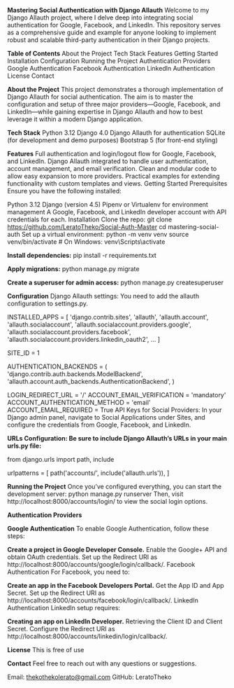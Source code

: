 **Mastering Social Authentication with Django Allauth**
Welcome to my Django Allauth project, where I delve deep into integrating social authentication for Google, Facebook, and LinkedIn. This repository serves as a comprehensive guide and example for anyone looking to implement robust and scalable third-party authentication in their Django projects.

**Table of Contents**
About the Project
Tech Stack
Features
Getting Started
Installation
Configuration
Running the Project
Authentication Providers
Google Authentication
Facebook Authentication
LinkedIn Authentication
License
Contact

**About the Project**
This project demonstrates a thorough implementation of Django Allauth for social authentication. The aim is to master the configuration and setup of three major providers—Google, Facebook, and LinkedIn—while gaining expertise in Django Allauth and how to best leverage it within a modern Django application.

**Tech Stack**
Python 3.12
Django 4.0
Django Allauth for authentication
SQLite (for development and demo purposes)
Bootstrap 5 (for front-end styling)

**Features**
Full authentication and login/logout flow for Google, Facebook, and LinkedIn.
Django Allauth integrated to handle user authentication, account management, and email verification.
Clean and modular code to allow easy expansion to more providers.
Practical examples for extending functionality with custom templates and views.
Getting Started
Prerequisites
Ensure you have the following installed:

Python 3.12
Django (version 4.5)
Pipenv or Virtualenv for environment management
A Google, Facebook, and LinkedIn developer account with API credentials for each.
Installation
Clone the repo:
git clone https://github.com/LeratoTheko/Social-Auth-Master
cd mastering-social-auth
Set up a virtual environment:
python -m venv venv
source venv/bin/activate  # On Windows: venv\Scripts\activate

**Install dependencies:**
pip install -r requirements.txt

**Apply migrations:**
python manage.py migrate

**Create a superuser for admin access:**
python manage.py createsuperuser

**Configuration**
Django Allauth settings: You need to add the allauth configuration to settings.py.

INSTALLED_APPS = [
    'django.contrib.sites',
    'allauth',
    'allauth.account',
    'allauth.socialaccount',
    'allauth.socialaccount.providers.google',
    'allauth.socialaccount.providers.facebook',
    'allauth.socialaccount.providers.linkedin_oauth2',
    ...
]

SITE_ID = 1

AUTHENTICATION_BACKENDS = (
    'django.contrib.auth.backends.ModelBackend',
    'allauth.account.auth_backends.AuthenticationBackend',
)

LOGIN_REDIRECT_URL = '/'
ACCOUNT_EMAIL_VERIFICATION = 'mandatory'
ACCOUNT_AUTHENTICATION_METHOD = 'email'
ACCOUNT_EMAIL_REQUIRED = True
API Keys for Social Providers: In your Django admin panel, navigate to Social Applications under Sites, and configure the credentials from Google, Facebook, and LinkedIn.

**URLs Configuration: Be sure to include Django Allauth’s URLs in your main urls.py file:**

from django.urls import path, include

urlpatterns = [
    path('accounts/', include('allauth.urls')),
]

**Running the Project**
Once you’ve configured everything, you can start the development server:
python manage.py runserver
Then, visit http://localhost:8000/accounts/login/ to view the social login options.

**Authentication Providers**

**Google Authentication**
To enable Google Authentication, follow these steps:

**Create a project in Google Developer Console.**
Enable the Google+ API and obtain OAuth credentials.
Set up the Redirect URI as http://localhost:8000/accounts/google/login/callback/.
Facebook Authentication
For Facebook, you need to:

**Create an app in the Facebook Developers Portal.**
Get the App ID and App Secret.
Set up the Redirect URI as http://localhost:8000/accounts/facebook/login/callback/.
LinkedIn Authentication
LinkedIn setup requires:

**Creating an app on LinkedIn Developer.**
Retrieving the Client ID and Client Secret.
Configure the Redirect URI as http://localhost:8000/accounts/linkedin/login/callback/.

**License**
This is free of use

**Contact**
Feel free to reach out with any questions or suggestions.

Email: thekothekolerato@gmail.com
GitHub: LeratoTheko

